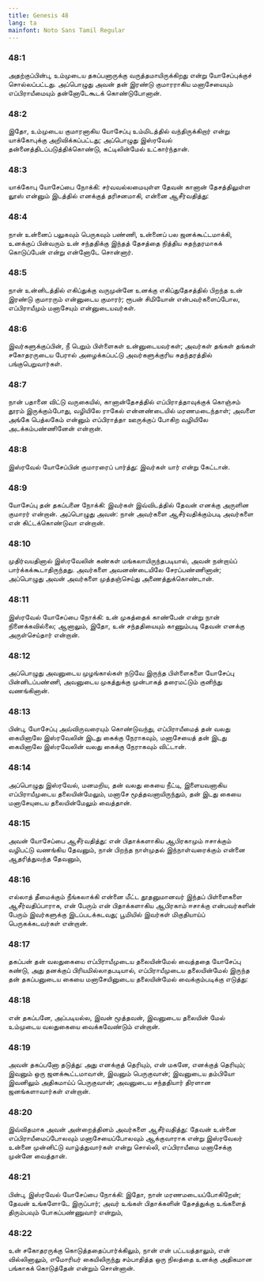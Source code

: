 ```yaml
---
title: Genesis 48
lang: ta
mainfont: Noto Sans Tamil Regular
---
```


###  48:1

அதற்குப்பின்பு, உம்முடைய தகப்பனாருக்கு வருத்தமாயிருக்கிறது என்று யோசேப்புக்குச் சொல்லப்பட்டது. அப்பொழுது அவன் தன் இரண்டு குமாரராகிய மனாசேயையும் எப்பிராயீமையும் தன்னோடேகூடக் கொண்டுபோனான்.

###  48:2

இதோ, உம்முடைய குமாரனாகிய யோசேப்பு உம்மிடத்தில் வந்திருக்கிறார் என்று யாக்கோபுக்கு அறிவிக்கப்பட்டது; அப்பொழுது இஸ்ரவேல் தன்னைத்திடப்படுத்திக்கொண்டு, கட்டிலின்மேல் உட்கார்ந்தான்.

###  48:3

யாக்கோபு யோசேப்பை நோக்கி: சர்வவல்லமையுள்ள தேவன் கானான் தேசத்திலுள்ள லூஸ் என்னும் இடத்தில் எனக்குத் தரிசனமாகி, என்னை ஆசீர்வதித்து:

###  48:4

நான் உன்னைப் பலுகவும் பெருகவும் பண்ணி, உன்னைப் பல ஜனக்கூட்டமாக்கி, உனக்குப் பின்வரும் உன் சந்ததிக்கு இந்தத் தேசத்தை நித்திய சுதந்தரமாகக் கொடுப்பேன் என்று என்னோடே சொன்னார்.

###  48:5

நான் உன்னிடத்தில் எகிப்துக்கு வருமுன்னே உனக்கு எகிப்துதேசத்தில் பிறந்த உன் இரண்டு குமாரரும் என்னுடைய குமாரர்; ரூபன் சிமியோன் என்பவர்களைப்போல, எப்பிராயீமும் மனாசேயும் என்னுடையவர்கள்.

###  48:6

இவர்களுக்குப்பின், நீ பெறும் பிள்ளைகள் உன்னுடையவர்கள்; அவர்கள் தங்கள் தங்கள் சகோதரருடைய பேரால் அழைக்கப்பட்டு அவர்களுக்குரிய சுதந்தரத்தில் பங்குபெறுவார்கள்.

###  48:7

நான் பதானை விட்டு வருகையில், கானான்தேசத்தில் எப்பிராத்தாவுக்குக் கொஞ்சம் தூரம் இருக்கும்போது, வழியிலே ராகேல் என்னண்டையில் மரணமடைந்தாள்; அவளை அங்கே பெத்லகேம் என்னும் எப்பிராத்தா ஊருக்குப் போகிற வழியிலே அடக்கம்பண்ணினேன் என்றான்.

###  48:8

இஸ்ரவேல் யோசேப்பின் குமாரரைப் பார்த்து: இவர்கள் யார் என்று கேட்டான்.

###  48:9

யோசேப்பு தன் தகப்பனை நோக்கி: இவர்கள் இவ்விடத்தில் தேவன் எனக்கு அருளின குமாரர் என்றான். அப்பொழுது அவன்: நான் அவர்களை ஆசீர்வதிக்கும்படி அவர்களை என் கிட்டக்கொண்டுவா என்றான்.

###  48:10

முதிர்வயதினால் இஸ்ரவேலின் கண்கள் மங்கலாயிருந்தபடியால், அவன் நன்றாய்ப் பார்க்கக்கூடாதிருந்தது. அவர்களை அவனண்டையிலே சேரப்பண்ணினான்; அப்பொழுது அவன் அவர்களை முத்தஞ்செய்து அணைத்துக்கொண்டான்.

###  48:11

இஸ்ரவேல் யோசேப்பை நோக்கி: உன் முகத்தைக் காண்பேன் என்று நான் நினைக்கவில்லை; ஆனாலும், இதோ, உன் சந்ததியையும் காணும்படி தேவன் எனக்கு அருள்செய்தார் என்றான்.

###  48:12

அப்பொழுது அவனுடைய முழங்கால்கள் நடுவே இருந்த பிள்ளைகளை யோசேப்பு பின்னிடப்பண்ணி, அவனுடைய முகத்துக்கு முன்பாகத் தரைமட்டும் குனிந்து வணங்கினான்.

###  48:13

பின்பு, யோசேப்பு அவ்விருவரையும் கொண்டுவந்து, எப்பிராயீமைத் தன் வலது கையினாலே இஸ்ரவேலின் இடது கைக்கு நேராகவும், மனாசேயைத் தன் இடது கையினாலே இஸ்ரவேலின் வலது கைக்கு நேராகவும் விட்டான்.

###  48:14

அப்பொழுது இஸ்ரவேல், மனமறிய, தன் வலது கையை நீட்டி, இளையவனாகிய எப்பிராயீமுடைய தலையின்மேலும், மனாசே மூத்தவனாயிருந்தும், தன் இடது கையை மனாசேயுடைய தலையின்மேலும் வைத்தான்.

###  48:15

அவன் யோசேப்பை ஆசீர்வதித்து: என் பிதாக்களாகிய ஆபிரகாமும் ஈசாக்கும் வழிபட்டு வணங்கிய தேவனும், நான் பிறந்த நாள்முதல் இந்நாள்வரைக்கும் என்னை ஆதரித்துவந்த தேவனும்,

###  48:16

எல்லாத் தீமைக்கும் நீங்கலாக்கி என்னை மீட்ட தூதனுமானவர் இந்தப் பிள்ளைகளை ஆசீர்வதிப்பாராக, என் பேரும் என் பிதாக்களாகிய ஆபிரகாம் ஈசாக்கு என்பவர்களின் பேரும் இவர்களுக்கு இடப்படக்கடவது; பூமியில் இவர்கள் மிகுதியாய்ப் பெருகக்கடவர்கள் என்றான்.

###  48:17

தகப்பன் தன் வலதுகையை எப்பிராயீமுடைய தலையின்மேல் வைத்ததை யோசேப்பு கண்டு, அது தனக்குப் பிரியமில்லாதபடியால், எப்பிராயீமுடைய தலையின்மேல் இருந்த தன் தகப்பனுடைய கையை மனாசேயினுடைய தலையின்மேல் வைக்கும்படிக்கு எடுத்து:

###  48:18

என் தகப்பனே, அப்படியல்ல, இவன் மூத்தவன், இவனுடைய தலையின் மேல் உம்முடைய வலதுகையை வைக்கவேண்டும் என்றான்.

###  48:19

அவன் தகப்பனோ தடுத்து: அது எனக்குத் தெரியும், என் மகனே, எனக்குத் தெரியும்; இவனும் ஒரு ஜனக்கூட்டமாவான், இவனும் பெருகுவான்; இவனுடைய தம்பியோ இவனிலும் அதிகமாய்ப் பெருகுவான்; அவனுடைய சந்ததியார் திரளான ஜனங்களாவார்கள் என்றான்.

###  48:20

இவ்விதமாக அவன் அன்றைத்தினம் அவர்களை ஆசீர்வதித்து: தேவன் உன்னை எப்பிராயீமைப்போலவும் மனாசேயைப்போலவும் ஆக்குவாராக என்று இஸ்ரவேலர் உன்னை முன்னிட்டு வாழ்த்துவார்கள் என்று சொல்லி, எப்பிராயீமை மனாசேக்கு முன்னே வைத்தான்.

###  48:21

பின்பு, இஸ்ரவேல் யோசேப்பை நோக்கி: இதோ, நான் மரணமடையப்போகிறேன்; தேவன் உங்களோடே இருப்பார்; அவர் உங்கள் பிதாக்களின் தேசத்துக்கு உங்களைத் திரும்பவும் போகப்பண்ணுவார் என்றும்,

###  48:22

உன் சகோதரருக்கு கொடுத்ததைப்பார்க்கிலும், நான் என் பட்டயத்தாலும், என் வில்லினாலும், எமோரியர் கையிலிருந்து சம்பாதித்த ஒரு நிலத்தை உனக்கு அதிகமான பங்காகக் கொடுத்தேன் என்றும் சொன்னான்.

